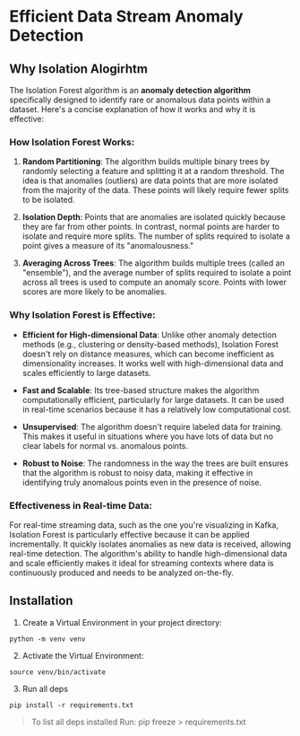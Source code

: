 # Efficient Data Stream Anomaly Detection

## Why Isolation Alogirhtm

The Isolation Forest algorithm is an **anomaly detection algorithm** specifically designed to identify rare or anomalous data points within a dataset. Here's a concise explanation of how it works and why it is effective:

### How Isolation Forest Works:

1. **Random Partitioning**: The algorithm builds multiple binary trees by randomly selecting a feature and splitting it at a random threshold. The idea is that anomalies (outliers) are data points that are more isolated from the majority of the data. These points will likely require fewer splits to be isolated.

2. **Isolation Depth**: Points that are anomalies are isolated quickly because they are far from other points. In contrast, normal points are harder to isolate and require more splits. The number of splits required to isolate a point gives a measure of its "anomalousness."

3. **Averaging Across Trees**: The algorithm builds multiple trees (called an "ensemble"), and the average number of splits required to isolate a point across all trees is used to compute an anomaly score. Points with lower scores are more likely to be anomalies.

### Why Isolation Forest is Effective:

- **Efficient for High-dimensional Data**: Unlike other anomaly detection methods (e.g., clustering or density-based methods), Isolation Forest doesn't rely on distance measures, which can become inefficient as dimensionality increases. It works well with high-dimensional data and scales efficiently to large datasets.
  
- **Fast and Scalable**: Its tree-based structure makes the algorithm computationally efficient, particularly for large datasets. It can be used in real-time scenarios because it has a relatively low computational cost.

- **Unsupervised**: The algorithm doesn't require labeled data for training. This makes it useful in situations where you have lots of data but no clear labels for normal vs. anomalous points.

- **Robust to Noise**: The randomness in the way the trees are built ensures that the algorithm is robust to noisy data, making it effective in identifying truly anomalous points even in the presence of noise.

### Effectiveness in Real-time Data:
For real-time streaming data, such as the one you're visualizing in Kafka, Isolation Forest is particularly effective because it can be applied incrementally. It quickly isolates anomalies as new data is received, allowing real-time detection. The algorithm's ability to handle high-dimensional data and scale efficiently makes it ideal for streaming contexts where data is continuously produced and needs to be analyzed on-the-fly.

## Installation

1. Create a Virtual Environment in your project directory:

```
python -m venv venv
```

2. Activate the Virtual Environment:
```
source venv/bin/activate
```

3. Run all deps

```
pip install -r requirements.txt
```

> To list all deps installed Run: pip freeze > requirements.txt
